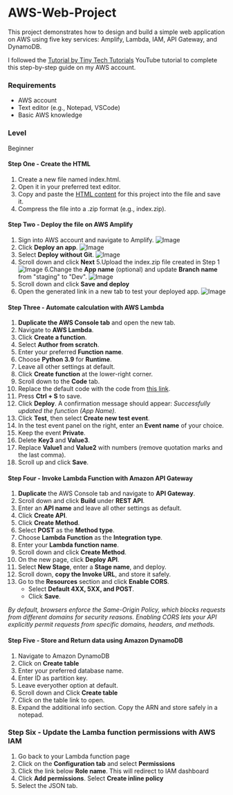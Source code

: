 # AWS-Web-Project
This project demonstrates how to design and build a simple web application on AWS using five key services: Amplify, Lambda, IAM, API Gateway, and DynamoDB.

I followed the [Tutorial by Tiny Tech Tutorials](https://youtu.be/7m_q1ldzw0U?si=-u2LWjtARnRJilov) YouTube tutorial to complete this step-by-step guide on my AWS account.

### Requirements
- AWS account
- Text editor (e.g., Notepad, VSCode)
- Basic AWS knowledge
  
### Level
Beginner 

#### Step One - Create the HTML
1. Create a new file named index.html.
2. Open it in your preferred text editor.
3. Copy and paste the [HTML content](https://github.com/KokoScripts/AWS-Web-Project/blob/main/index.html) for this project into the file and save it.
4. Compress the file into a .zip format (e.g., index.zip).

#### Step Two - Deploy the file on AWS Amplify
1. Sign into AWS account and navigate to Amplify.
   ![Image](https://github.com/user-attachments/assets/bbd22c6d-3b29-4403-8313-8c34d7d14ae9)
2. Click  **Deploy an app**.
   ![Image](https://github.com/user-attachments/assets/ff22f309-c470-4eb6-86d2-8dd351964300)
3. Select **Deploy without Git**.
   ![Image](https://github.com/user-attachments/assets/10f68086-8032-4a06-8310-39731b860ce0)
4. Scroll down and click **Next**
5.Upload the index.zip file created in Step 1
   ![Image](https://github.com/user-attachments/assets/5d2e92ec-e74f-490a-a8aa-5b00239ff917)
6.Change the **App name** (optional) and update **Branch name** from "staging" to "Dev".
   ![Image](https://github.com/user-attachments/assets/c9e5f607-5b8d-4645-b274-35b948d44ac5)
7. Scroll down and click **Save and deploy**
8. Open the generated link in a new tab to test your deployed app.
   ![Image](https://github.com/user-attachments/assets/64027ada-9773-4304-afaf-4a491715eb01) 

#### Step Three - Automate calculation with AWS Lambda  
1. **Duplicate the AWS Console tab** and open the new tab.  
2. Navigate to **AWS Lambda**.  
3. Click **Create a function**.  
4. Select **Author from scratch**.  
5. Enter your preferred **Function name**.  
6. Choose **Python 3.9** for **Runtime**.  
7. Leave all other settings at default.  
8. Click **Create function** at the lower-right corner.
9. Scroll down to the **Code** tab.
10. Replace the default code with the code from [this link](https://github.com/KokoScripts/AWS-Web-Project/blob/main/Original-Lambda.txt).
11. Press **Ctrl + S** to save.
12. Click **Deploy**. A confirmation message should appear: *Successfully updated the function (App Name).*
13. Click **Test**, then select **Create new test event**.
14. In the test event panel on the right, enter an **Event name** of your choice.
15. Keep the event **Private**.
16. Delete **Key3** and **Value3**.
17. Replace **Value1** and **Value2** with numbers (remove quotation marks and the last comma).
18. Scroll up and click **Save**.
    
#### Step Four - Invoke Lambda Function with Amazon API Gateway
1. **Duplicate** the AWS Console tab and navigate to **API Gateway**.  
2. Scroll down and click **Build** under **REST API**.  
3. Enter an **API name** and leave all other settings as default.  
4. Click **Create API**.  
5. Click **Create Method**.  
6. Select **POST** as the **Method type**.  
7. Choose **Lambda Function** as the **Integration type**.  
8. Enter your **Lambda function name**.  
9. Scroll down and click **Create Method**.  
10. On the new page, click **Deploy API**.  
11. Select **New Stage**, enter a **Stage name**, and deploy.  
12. Scroll down, **copy the Invoke URL**, and store it safely.  
13. Go to the **Resources** section and click **Enable CORS**.  
    - Select **Default 4XX, 5XX, and POST**.  
    - Click **Save**.  

 *By default, browsers enforce the Same-Origin Policy, which blocks requests from different domains for security reasons.
    Enabling CORS lets your API explicitly permit requests from specific domains, headers, and methods.*

#### Step Five - Store and Return data using Amazon DynamoDB
1. Navigate to Amazon DynamoDB
2. Click on **Create table**
3. Enter your preferred database name.
4. Enter ID as partition key.
5. Leave everyother option at default.
6. Scroll down and Click **Create table**
7. Click on the table link to open.
8. Expand the additional info section. Copy the ARN and store safely in a notepad.

### Step Six - Update the Lamba function permissions with AWS IAM
1. Go back to your Lambda function page
2. Click on the **Configuration tab** and select **Permissions**
3. Click the link below **Role name**. This will redirect to IAM dashboard
4. Click **Add permissions**. Select **Create inline policy**
5. Select the JSON tab.
   











   
